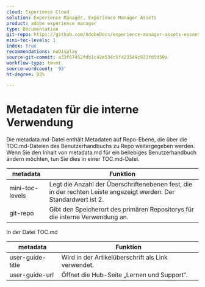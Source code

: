 ```yaml
---
cloud: Experience Cloud
solution: Experience Manager, Experience Manager Assets
product: adobe experience manager
type: Documentation
git-repo: https://github.com/AdobeDocs/experience-manager-assets-essentials.de-DE
mini-toc-levels: 1
index: true
recommendations: noDisplay
source-git-commit: a33f67452fdb1c42e534c5f423549c933fd5d59a
workflow-type: tm+mt
source-wordcount: '93'
ht-degree: 93%

---
```



# Metadaten für die interne Verwendung

Die metadata.md-Datei enthält Metadaten auf Repo-Ebene, die über die TOC.md-Dateien des Benutzerhandbuchs zu Repo weitergegeben werden. Wenn Sie den Inhalt von metadata.md für ein beliebiges Benutzerhandbuch ändern möchten, tun Sie dies in einer TOC.md-Datei.

| metadata | Funktion |
|--- |--- |
| mini-toc-levels | Legt die Anzahl der Überschriftenebenen fest, die in der rechten Leiste angezeigt werden. Der Standardwert ist 2. |
| git-repo | Gibt den Speicherort des primären Repositorys für die interne Verwendung an. |

In der Datei TOC.md

| metadata | Funktion |
|--- |--- |
| user-guide-title | Wird in der Artikelüberschrift als Link verwendet. |
| user-guide-url | Öffnet die Hub-Seite „Lernen und Support“. |
